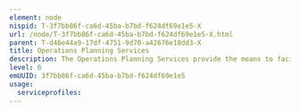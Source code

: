 ```yaml
---
element: node
nispid: T-3f7bb86f-ca6d-45ba-b7bd-f624df69e1e5-X
url: /node/T-3f7bb86f-ca6d-45ba-b7bd-f624df69e1e5-X.html
parent: T-d46e44a9-17df-4751-9d70-a42676e18dd3-X
title: Operations Planning Services
description: The Operations Planning Services provide the means to facilitate the collaborative development of plans and orders detailing the means to achieve a desired end state by employing available resources. Collaborative planning requires the decomposition of a plan to be defined and implemented by subordinated units. Once a plan is converted into an order and authorised, it is disseminated to the subordinated units for execution.
level: 6
emUUID: 3f7bb86f-ca6d-45ba-b7bd-f624df69e1e5
usage:
  serviceprofiles:
---
```

